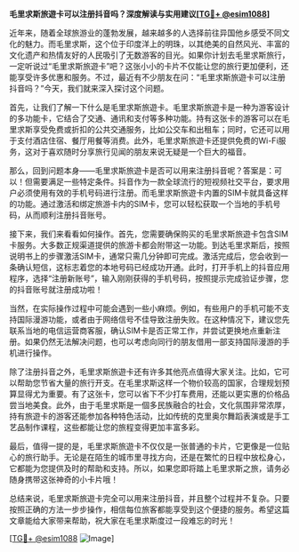 **毛里求斯旅遊卡可以注册抖音吗？深度解读与实用建议[[TG💪+ @esim1088](https://t.me/s/esim1088)]**

近年来，随着全球旅游业的蓬勃发展，越来越多的人选择前往异国他乡感受不同文化的魅力。而毛里求斯，这个位于印度洋上的明珠，以其绝美的自然风光、丰富的文化遗产和热情友好的人民吸引了无数游客的目光。如果你计划去毛里求斯旅行，一定听说过“毛里求斯旅遊卡”吧？这张小小的卡片不仅能让您的旅行更加便利，还能享受许多优惠和服务。不过，最近有不少朋友在问：“毛里求斯旅遊卡可以注册抖音吗？”今天，我们就来深入探讨这个问题。

首先，让我们了解一下什么是毛里求斯旅遊卡。毛里求斯旅遊卡是一种为游客设计的多功能卡，它结合了交通、通讯和支付等多种功能。持有这张卡的游客可以在毛里求斯享受免费或折扣的公共交通服务，比如公交车和出租车；同时，它还可以用于支付酒店住宿、餐厅用餐等消费。此外，毛里求斯旅遊卡还提供免费的Wi-Fi服务，这对于喜欢随时分享旅行见闻的朋友来说无疑是一个巨大的福音。

那么，回到问题本身——毛里求斯旅遊卡是否可以用来注册抖音呢？答案是：可以！但需要满足一些特定条件。抖音作为一款全球流行的短视频社交平台，要求用户必须使用有效的手机号码进行注册。而毛里求斯旅遊卡内置的SIM卡就具备这样的功能。通过激活和绑定旅游卡内的SIM卡，您可以轻松获取一个当地的手机号码，从而顺利注册抖音账号。

接下来，我们来看看如何操作。首先，您需要确保购买的毛里求斯旅遊卡包含SIM卡服务。大多数正规渠道提供的旅游卡都会附带这一功能。到达毛里求斯后，按照说明书上的步骤激活SIM卡，通常只需几分钟即可完成。激活完成后，您会收到一条确认短信，这标志着您的本地号码已经成功开通。此时，打开手机上的抖音应用程序，选择“注册新账号”，输入刚刚获得的手机号码，按照提示完成验证步骤，您的抖音账号就注册成功啦！

当然，在实际操作过程中可能会遇到一些小麻烦。例如，有些用户的手机可能不支持国际漫游功能，或者由于网络信号不佳导致注册失败。在这种情况下，建议您先联系当地的电信运营商客服，确认SIM卡是否正常工作，并尝试更换地点重新注册。如果仍然无法解决问题，也可以考虑向同行的朋友借用一部支持国际漫游的手机进行操作。

除了注册抖音之外，毛里求斯旅遊卡还有许多其他亮点值得大家关注。比如，它可以帮助您节省大量的旅行开支。在毛里求斯这样一个物价较高的国家，合理规划预算显得尤为重要。有了这张卡，您可以省下不少打车费用，还能以更实惠的价格品尝当地美食。此外，由于毛里求斯是一個多民族融合的社会，文化氛围非常浓厚，持有旅遊卡的游客还能参加各种特色活动，比如传统的克里奥尔舞蹈表演或是手工艺品制作课程，这些都能让您的旅程变得更加丰富多彩。

最后，值得一提的是，毛里求斯旅遊卡不仅仅是一张普通的卡片，它更像是一位贴心的旅行助手。无论是在陌生的城市里寻找方向，还是在繁忙的日程中放松身心，它都能为您提供及时的帮助和支持。所以，如果您即将踏上毛里求斯之旅，请务必随身携带这张神奇的小卡片哦！

总结来说，毛里求斯旅遊卡完全可以用来注册抖音，并且整个过程并不复杂。只要按照正确的方法一步步操作，相信每位旅客都能享受到这个便捷的服务。希望这篇文章能给大家带来帮助，祝大家在毛里求斯度过一段难忘的时光！

[[TG💪+ @esim1088](https://t.me/s/esim1088) ![Image](https://i.postimg.cc/4NQfJmqS/Snipaste-2025-05-13-00-14-12.png)]